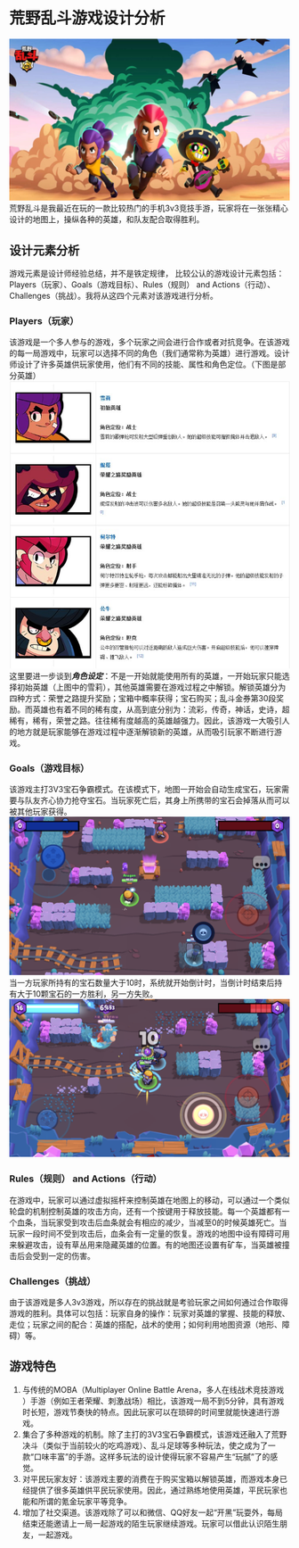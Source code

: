 # 荒野乱斗游戏设计分析
![](https://raw.githubusercontent.com/ShunShunNeverGiveUp/game-unity/master/hw1/images/pre.jpg)
荒野乱斗是我最近在玩的一款比较热门的手机3v3竞技手游，玩家将在一张张精心设计的地图上，操纵各种的英雄，和队友配合取得胜利。

## 设计元素分析
游戏元素是设计师经验总结，并不是铁定规律， 比较公认的游戏设计元素包括：Players（玩家）、Goals（游戏目标）、Rules（规则） and Actions（行动）、Challenges（挑战）。我将从这四个元素对该游戏进行分析。
### Players（玩家）
该游戏是一个多人参与的游戏，多个玩家之间会进行合作或者对抗竞争。在该游戏的每一局游戏中，玩家可以选择不同的角色（我们通常称为英雄）进行游戏。设计师设计了许多英雄供玩家使用，他们有不同的技能、属性和角色定位。（下图是部分英雄）
![](https://raw.githubusercontent.com/ShunShunNeverGiveUp/game-unity/master/hw1/images/heros.jpg)
这里要进一步谈到***角色设定***：不是一开始就能使用所有的英雄，一开始玩家只能选择初始英雄（上图中的雪莉），其他英雄需要在游戏过程之中解锁。解锁英雄分为四种方式：荣誉之路提升奖励；宝箱中概率获得；宝石购买；乱斗金券第30段奖励。而英雄也有着不同的稀有度，从高到底分别为：流彩，传奇，神话，史诗，超稀有，稀有，荣誉之路。往往稀有度越高的英雄越强力。因此，该游戏一大吸引人的地方就是玩家能够在游戏过程中逐渐解锁新的英雄，从而吸引玩家不断进行游戏。
### Goals（游戏目标）
该游戏主打3V3宝石争霸模式。在该模式下，地图一开始会自动生成宝石，玩家需要与队友齐心协力抢夺宝石。当玩家死亡后，其身上所携带的宝石会掉落从而可以被其他玩家获得。
![](https://raw.githubusercontent.com/ShunShunNeverGiveUp/game-unity/master/hw1/images/ingame1.PNG)
当一方玩家所持有的宝石数量大于10时，系统就开始倒计时，当倒计时结束后持有大于10颗宝石的一方胜利，另一方失败。
![](https://raw.githubusercontent.com/ShunShunNeverGiveUp/game-unity/master/hw1/images/ingame2.PNG)

### Rules（规则） and Actions（行动）
在游戏中，玩家可以通过虚拟摇杆来控制英雄在地图上的移动，可以通过一个类似轮盘的机制控制英雄的攻击方向，还有一个按键用于释放技能。每一个英雄都有一个血条，当玩家受到攻击后血条就会有相应的减少，当减至0的时候英雄死亡。当玩家一段时间不受到攻击后，血条会有一定量的恢复。游戏的地图中设有障碍可用来躲避攻击，设有草丛用来隐藏英雄的位置。有的地图还设置有矿车，当英雄被撞击后会受到一定的伤害。
### Challenges（挑战）
由于该游戏是多人3v3游戏，所以存在的挑战就是考验玩家之间如何通过合作取得游戏的胜利。具体可以包括：玩家自身的操作：玩家对英雄的掌握、技能的释放、走位；玩家之间的配合：英雄的搭配，战术的使用；如何利用地图资源（地形、障碍）等。
## 游戏特色
1. 与传统的MOBA（Multiplayer Online Battle Arena，多人在线战术竞技游戏 ）手游（例如王者荣耀、刺激战场）相比，该游戏一局不到5分钟，具有游戏时长短，游戏节奏快的特点。因此玩家可以在琐碎的时间里就能快速进行游戏。
2. 集合了多种游戏的机制。除了主打的3V3宝石争霸模式，该游戏还融入了荒野决斗（类似于当前较火的吃鸡游戏）、乱斗足球等多种玩法，使之成为了一款“口味丰富”的手游。这样多玩法的设计使得玩家不容易产生“玩腻”了的感觉。
3. 对平民玩家友好：该游戏主要的消费在于购买宝箱以解锁英雄，而游戏本身已经提供了很多英雄供平民玩家使用。因此，通过熟练地使用英雄，平民玩家也能和所谓的氪金玩家平等竞争。
4. 增加了社交渠道。该游戏除了可以和微信、QQ好友一起“开黑”玩耍外，每局结束还能邀请上一局一起游戏的陌生玩家继续游戏。玩家可以借此认识陌生朋友，一起游戏。
